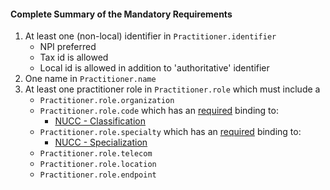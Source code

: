 #### Complete Summary of the Mandatory Requirements

1.  At least one (non-local) identifier in `Practitioner.identifier`
    -   NPI preferred
    -   Tax id is allowed
    -   Local id is allowed in addition to 'authoritative' identifier
1.  One name in `Practitioner.name`
1.  At least one practitioner role in `Practitioner.role`
    which must include a
    -   `Practitioner.role.organization`
    -   `Practitioner.role.code` which has an [required](http://hl7-fhir.github.io/terminologies.html#required) binding to:
        - [NUCC - Classification]
    -   `Practitioner.role.specialty` which has an [required](http://hl7-fhir.github.io/terminologies.html#required) binding to:
        - [NUCC - Specialization]
    -   `Practitioner.role.telecom`
    -   `Practitioner.role.location`
    -   `Practitioner.role.endpoint`
    


[NUCC - Classification]: valueset-daf-provider-role.html
[NUCC - Specialization]: valueset-daf-provider-specialty.html